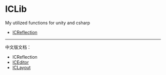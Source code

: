 # ICLib
 My utilized functions for unity and csharp

* [ICReflection](/Documents/ICReflection.md)

--------------------
中文版文档：

* ICReflection
* [ICEditor](/Documents/ICEditor.md)
* [ICLayout](/Documents/ICLayout.md)
 
